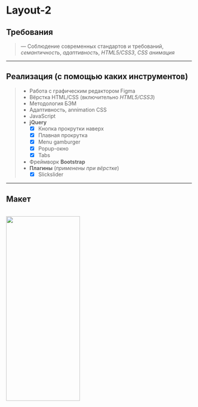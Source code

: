 # Layout-2
## Требования
> — Соблюдение современных стандартов и требований, _семантичность_, _адаптивность_, _HTML5/CSS3_, _CSS анимация_
---
## Реализация (с помощью каких инструментов)

> - Работа с графическим редактором Figma
> - Вёрстка HTML/CSS (включительно _HTML5/CSS3_)
> - Методология БЭМ
> - Адаптивность, annimation CSS
> - JavaScript
> - **jQuery**
>    - [x] Кнопка прокрутки наверх
>    - [x] Плавная прокрутка
>    - [x] Menu gamburger
>    - [x] Popup-окно
>    - [x] Tabs
> - Фреймворк **Bootstrap**
> - **Плагины** (_применены_ _при_ _вёрстке_)
>    - [x] Slickslider
---
## Макет
<br>
<img height="500" width="200" src="https://github.com/GeorgGeo/Layout-2/blob/main/Gravity-fig.jpg">
</br>
